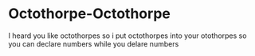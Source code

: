 Octothorpe-Octothorpe
=====================

I heard you like octothorpes so i put octothorpes into your otothorpes so you can declare numbers while you delare numbers
